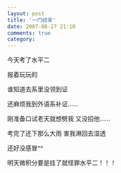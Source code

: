 ```yaml
---
layout: post
title: '一门结束'
date: 2007-06-27 21:10
comments: true
category: 
---
```

    

今天考了水平二

报着玩玩的

谁知道去系里没领到证

还麻烦我到外语系补证……

刚准备口试老天就想劈我 又没招他……

考完了还下那么大雨 害我淋回去湿透

还好没感冒^^

明天微积分要是挂了就怪罪水平二！！！
